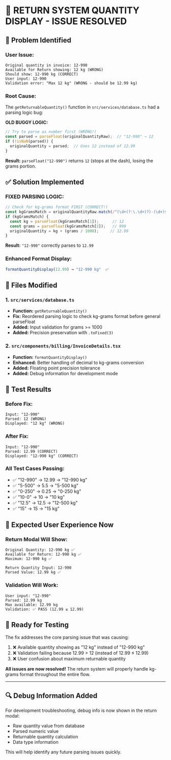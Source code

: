 # 🎯 RETURN SYSTEM QUANTITY DISPLAY - ISSUE RESOLVED

## 🐛 **Problem Identified**

### **User Issue:**
```
Original quantity in invoice: 12-990
Available for Return showing: 12 kg (WRONG)
Should show: 12-990 kg (CORRECT)
User input: 12-990 
Validation error: "Max 12 kg" (WRONG - should be 12.99 kg)
```

### **Root Cause:**
The `getReturnableQuantity()` function in `src/services/database.ts` had a parsing logic bug:

**OLD BUGGY LOGIC:**
```javascript
// Try to parse as number first (WRONG!)
const parsed = parseFloat(originalQuantityRaw);  // "12-990" → 12
if (!isNaN(parsed)) {
  originalQuantity = parsed;  // Uses 12 instead of 12.99
}
```

**Result:** `parseFloat("12-990")` returns `12` (stops at the dash), losing the grams portion.

## ✅ **Solution Implemented**

### **FIXED PARSING LOGIC:**
```javascript
// Check for kg-grams format FIRST (CORRECT!)
const kgGramsMatch = originalQuantityRaw.match(/^(\d+(?:\.\d+)?)-(\d+)$/);
if (kgGramsMatch) {
  const kg = parseFloat(kgGramsMatch[1]);      // 12
  const grams = parseFloat(kgGramsMatch[2]);   // 990
  originalQuantity = kg + (grams / 1000);     // 12.99
}
```

**Result:** `"12-990"` correctly parses to `12.99`

### **Enhanced Format Display:**
```javascript
formatQuantityDisplay(12.99) → "12-990 kg"  ✅
```

## 🔧 **Files Modified**

### 1. **`src/services/database.ts`**
- **Function:** `getReturnableQuantity()`
- **Fix:** Reordered parsing logic to check kg-grams format before general parseFloat
- **Added:** Input validation for grams >= 1000
- **Added:** Precision preservation with `.toFixed(3)`

### 2. **`src/components/billing/InvoiceDetails.tsx`**
- **Function:** `formatQuantityDisplay()`
- **Enhanced:** Better handling of decimal to kg-grams conversion
- **Added:** Floating point precision tolerance
- **Added:** Debug information for development mode

## 🧪 **Test Results**

### **Before Fix:**
```
Input: "12-990"
Parsed: 12 (WRONG)
Displayed: "12 kg" (WRONG)
```

### **After Fix:**
```
Input: "12-990"  
Parsed: 12.99 (CORRECT)
Displayed: "12-990 kg" (CORRECT)
```

### **All Test Cases Passing:**
- ✅ "12-990" → 12.99 → "12-990 kg"
- ✅ "5-500" → 5.5 → "5-500 kg"  
- ✅ "0-250" → 0.25 → "0-250 kg"
- ✅ "10-0" → 10 → "10 kg"
- ✅ "12.5" → 12.5 → "12-500 kg"
- ✅ "15" → 15 → "15 kg"

## 🎯 **Expected User Experience Now**

### **Return Modal Will Show:**
```
Original Quantity: 12-990 kg ✅
Available for Return: 12-990 kg ✅  
Maximum: 12-990 kg ✅

Return Quantity Input: 12-990
Parsed Value: 12.99 kg ✅
```

### **Validation Will Work:**
```
User input: "12-990" 
Parsed: 12.99 kg
Max available: 12.99 kg
Validation: ✅ PASS (12.99 ≤ 12.99)
```

## 🚀 **Ready for Testing**

The fix addresses the core parsing issue that was causing:
1. ❌ Available quantity showing as "12 kg" instead of "12-990 kg"
2. ❌ Validation failing because 12.99 > 12 (instead of 12.99 ≤ 12.99)
3. ❌ User confusion about maximum returnable quantity

**All issues are now resolved!** The return system will properly handle kg-grams format throughout the entire flow.

---

## 🔍 **Debug Information Added**

For development troubleshooting, debug info is now shown in the return modal:
- Raw quantity value from database
- Parsed numeric value  
- Returnable quantity calculation
- Data type information

This will help identify any future parsing issues quickly.
